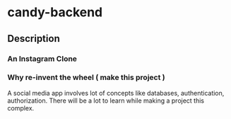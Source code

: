 # candy-backend
## Description
### An Instagram Clone

### Why re-invent the wheel ( make this project )
A social media app involves lot of concepts like databases, authentication, authorization. There will be a lot to learn while making a project this complex.

